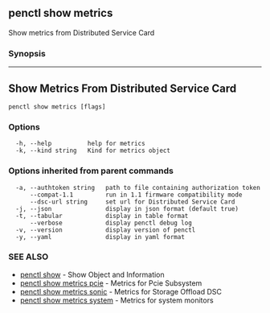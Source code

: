 ## penctl show metrics

Show metrics from Distributed Service Card

### Synopsis



--------------------------
 Show Metrics From Distributed Service Card 
--------------------------


```
penctl show metrics [flags]
```

### Options

```
  -h, --help          help for metrics
  -k, --kind string   Kind for metrics object
```

### Options inherited from parent commands

```
  -a, --authtoken string   path to file containing authorization token
      --compat-1.1         run in 1.1 firmware compatibility mode
      --dsc-url string     set url for Distributed Service Card
  -j, --json               display in json format (default true)
  -t, --tabular            display in table format
      --verbose            display penctl debug log
  -v, --version            display version of penctl
  -y, --yaml               display in yaml format
```

### SEE ALSO
* [penctl show](penctl_show.md)	 - Show Object and Information
* [penctl show metrics pcie](penctl_show_metrics_pcie.md)	 - Metrics for Pcie Subsystem
* [penctl show metrics sonic](penctl_show_metrics_sonic.md)	 - Metrics for Storage Offload DSC
* [penctl show metrics system](penctl_show_metrics_system.md)	 - Metrics for system monitors

